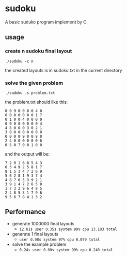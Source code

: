# sudoku
A basic suduko program implement by C
## usage
### create n sudoku final layout
`./sudoku -c n`

the created layouts is in sudoku.txt in the current directory
### solve the given problem
`./sudoku -s problem.txt`

the problem.txt should like this:
```
0 0 9 0 0 8 0 4 0
6 0 0 0 0 0 0 1 7
0 1 0 0 4 0 0 0 0
0 0 0 0 0 0 0 0 4
4 8 0 6 0 3 0 2 1
3 0 0 0 0 0 0 0 0
0 0 0 0 9 0 0 8 0
2 4 0 0 0 0 0 0 6
0 5 0 7 0 0 1 0 0
```
and the output will be:
```
7 2 9 1 6 8 5 4 3
6 3 4 9 2 5 8 1 7
8 1 5 3 4 7 2 6 9
5 6 2 8 1 9 3 7 4
4 8 7 6 5 3 9 2 1
3 9 1 4 7 2 6 5 8
1 7 3 2 9 6 4 8 5
2 4 8 5 3 1 7 9 6
9 5 6 7 8 4 1 3 2
```
## Performance
* generate 1000000 final layouts
    * `12.81s user 0.35s system 99% cpu 13.183 total`
* generate 1 final layouts
    * `user 0.08s system 97% cpu 0.079 total`
* solve the example problem
    * `0.24s user 0.00s system 99% cpu 0.240 total` 